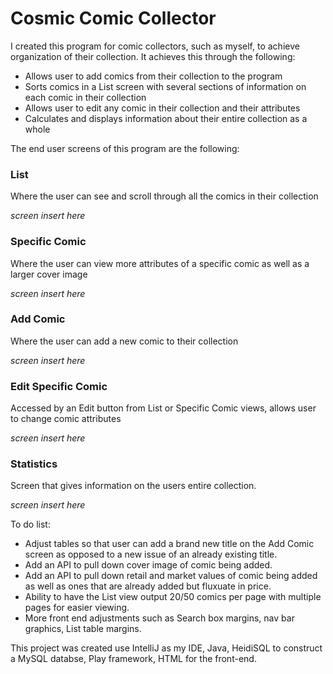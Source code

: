 # Cosmic Comic Collector

I created this program for comic collectors, such as myself, to achieve organization of their collection.
It achieves this through the following:

* Allows user to add comics from their collection to the program
* Sorts comics in a List screen with several sections of information on each comic in their collection
* Allows user to edit any comic in their collection and their attributes
* Calculates and displays information about their entire collection as a whole


The end user screens of this program are the following:

### List

Where the user can see and scroll through all the comics in their collection

*screen insert here*

### Specific Comic

Where the user can view more attributes of a specific comic as well as a larger cover image

*screen insert here*

### Add Comic

Where the user can add a new comic to their collection

*screen insert here*

### Edit Specific Comic

Accessed by an Edit button from List or Specific Comic views, allows user to change comic attributes

*screen insert here*

### Statistics

Screen that gives information on the users entire collection.

*screen insert here*


To do list:

* Adjust tables so that user can add a brand new title on the Add Comic screen as opposed to a new issue of an already existing title.
* Add an API to pull down cover image of comic being added.
* Add an API to pull down retail and market values of comic being added as well as ones that are already added but fluxuate in price.
* Ability to have the List view output 20/50 comics per page with multiple pages for easier viewing.
* More front end adjustments such as Search box margins, nav bar graphics, List table margins.



This project was created use IntelliJ as my IDE, Java, HeidiSQL to construct a MySQL databse, Play framework, HTML for the front-end.




